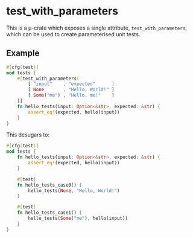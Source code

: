# test_with_parameters

This is a μ-crate which exposes a single attribute, `test_with_parameters`, which can be used to create parameterised unit tests.

## Example

```rust
#[cfg(test)]
mod tests {
    #[test_with_parameters(
        [ "input"    , "expected"      ]
        [ None       , "Hello, World!" ]
        [ Some("me") , "Hello, me!"    ]
    )]
    fn hello_tests(input: Option<&str>, expected: &str) {
        assert_eq!(expected, hello(input))
    }
}
```

This desugars to:

```rust
#[cfg(test)]
mod tests {
    fn hello_tests(input: Option<&str>, expected: &str) {
        assert_eq!(expected, hello(input))
    }

    #[test]
    fn hello_tests_case0() {
        hello_tests(None, "Hello, World!")
    }

    #[test]
    fn hello_tests_case1() {
        hello_tests(Some("me"), hello(input))
    }
}
```
